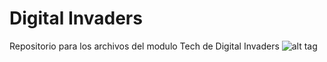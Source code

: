 # Digital Invaders
Repositorio para los archivos del modulo Tech de Digital Invaders
![alt tag](http://coolhuntermx.com/wp-content/uploads/2014/02/digitals-invaders.jpg)
